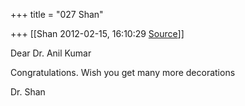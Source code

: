 +++
title = "027 Shan"

+++
[[Shan	2012-02-15, 16:10:29 [Source](https://groups.google.com/g/samskrita/c/8ZPI0eF0CI4)]]



Dear Dr. Anil Kumar



Congratulations. Wish you get many more decorations



Dr. Shan  
  

> 
> > 
> > 

  

